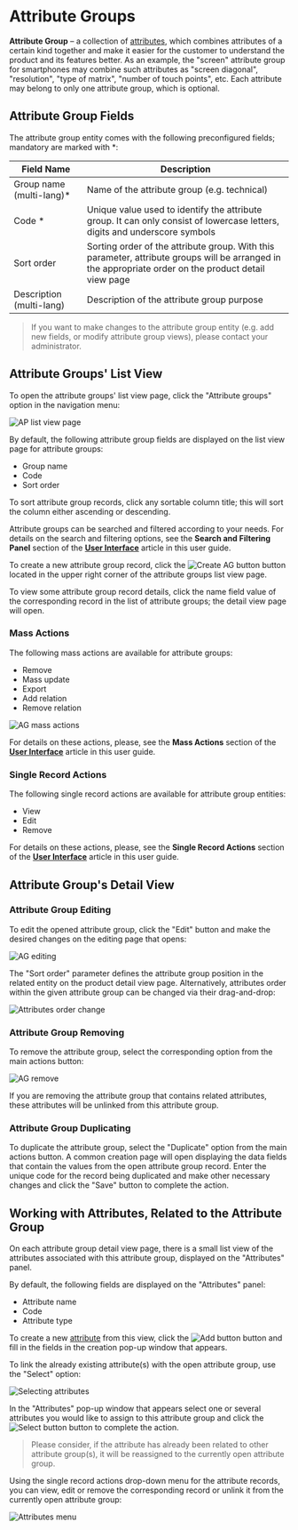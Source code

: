 # Attribute Groups

**Attribute Group** – a collection of [attributes](https://treopim.com/help/attributes), which combines attributes of a certain kind together and make it easier for the customer to understand the product and its features better. As an example, the "screen" attribute group for smartphones may combine such attributes as "screen diagonal", "resolution", "type of matrix", "number of touch points", etc. Each attribute may belong to only one attribute group, which is optional.

## Attribute Group Fields

The attribute group entity comes with the following preconfigured fields; mandatory are marked with *:

| **Field Name**           | **Description**                            |
|--------------------------|--------------------------------------------|
| Group name (multi-lang)* | Name of the attribute group (e.g. technical) |
| Code *                   | Unique value used to identify the attribute group. It can only consist of lowercase letters, digits and underscore symbols                   |
| Sort order               | Sorting order of the attribute group. With this parameter, attribute groups will be arranged in the appropriate order on the product detail view page                   |
| Description (multi-lang) | Description of the attribute group purpose   |

>If you want to make changes to the attribute group entity (e.g. add new fields, or modify attribute group views), please contact your administrator.<br/>

## Attribute Groups' List View

To open the attribute groups' list view page, click the "Attribute groups" option in the navigation menu:

![AP list view page](../../_assets/attribute-groups/ag-list-view.jpg)

By default, the following attribute group fields are displayed on the list view page for attribute groups:
- Group name
- Code
- Sort order

To sort attribute group records, click any sortable column title; this will sort the column either ascending or descending. 

Attribute groups can be searched and filtered according to your needs. For details on the search and filtering options, see the **Search and Filtering Panel** section of the [**User Interface**](https://treopim.com/help/user-interface) article in this user guide.

To create a new attribute group record, click the ![Create AG button](../../_assets/attribute-groups/ag-create-button.jpg) button located in the upper right corner of the attribute groups list view page.

To view some attribute group record details, click the name field value of the corresponding record in the list of attribute groups; the detail view page will open.

### Mass Actions

The following mass actions are available for attribute groups:
- Remove
- Mass update
- Export
- Add relation
- Remove relation

![AG mass actions](../../_assets/attribute-groups/ag-mass-actions.jpg)

For details on these actions, please, see the **Mass Actions** section of the [**User Interface**](https://treopim.com/help/user-interface) article in this user guide.

### Single Record Actions

The following single record actions are available for attribute group entities:
- View
- Edit
- Remove

For details on these actions, please, see the **Single Record Actions** section of the [**User Interface**](https://treopim.com/help/user-interface) article in this user guide.

## Attribute Group's Detail View

### Attribute Group Editing

To edit the opened attribute group, click the "Edit" button and make the desired changes on the editing page that opens:

![AG editing](../../_assets/attribute-groups/ag-editing.jpg)

The "Sort order" parameter defines the attribute group position in the related entity on the product detail view page. Alternatively, attributes order within the given attribute group can be changed via their drag-and-drop:

![Attributes order change](../../_assets/attribute-groups/attributes-order-change.jpg)

### Attribute Group Removing

To remove the attribute group, select the corresponding option from the main actions button:

![AG remove](../../_assets/attribute-groups/ag-remove.jpg)

If you are removing the attribute group that contains related attributes, these attributes will be unlinked from this attribute group.

### Attribute Group Duplicating

To duplicate the attribute group, select the "Duplicate" option from the main actions button. A common creation page will open displaying the data fields that contain the values from the open attribute group record. Enter the unique code for the record being duplicated and make other necessary changes and click the "Save" button to complete the action. 

## Working with Attributes, Related to the Attribute Group

On each attribute group detail view page, there is a small list view of the attributes associated with this attribute group, displayed on the "Attributes" panel.

By default, the following fields are displayed on the "Attributes" panel:

- Attribute name
- Code
- Attribute type

To create a new [attribute](https://treopim.com/help/attributes) from this view, сlick the ![Add button](../../_assets/attribute-groups/add-button.jpg) button and fill in the fields in the creation pop-up window that appears.

To link the already existing attribute(s) with the open attribute group, use the "Select" option:

![Selecting attributes](../../_assets/attribute-groups/attributes-select.jpg)

In the "Attributes" pop-up window that appears select one or several attributes you would like to assign to this attribute group and click the ![Select button](../../_assets/attribute-groups/select-button.jpg) button to complete the action.

>Please consider, if the attribute has already been related to other attribute group(s), it will be reassigned to the currently open attribute group.<br/>

Using the single record actions drop-down menu for the attribute records, you can view, edit or remove the corresponding record or unlink it from the currently open attribute group:

![Attributes menu](../../_assets/attribute-groups/attributes-menu.jpg) 

